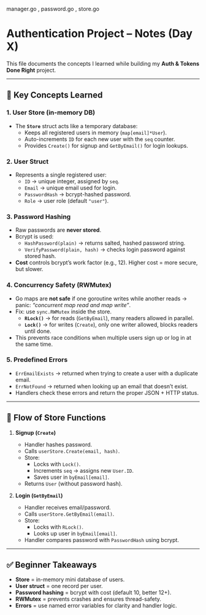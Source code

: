 manager.go , password.go , store.go 

# Authentication Project – Notes (Day X)

This file documents the concepts I learned while building my **Auth & Tokens Done Right** project.

---

## 🔑 Key Concepts Learned

### 1. User Store (in-memory DB)
- The **`Store`** struct acts like a temporary database:
  - Keeps all registered users in memory (`map[email]*User`).
  - Auto-increments `ID` for each new user with the `seq` counter.
  - Provides `Create()` for signup and `GetByEmail()` for login lookups.

### 2. User Struct
- Represents a single registered user:
  - `ID` → unique integer, assigned by `seq`.
  - `Email` → unique email used for login.
  - `PasswordHash` → bcrypt-hashed password.
  - `Role` → user role (default `"user"`).

### 3. Password Hashing
- Raw passwords are **never stored**.
- Bcrypt is used:
  - `HashPassword(plain)` → returns salted, hashed password string.
  - `VerifyPassword(plain, hash)` → checks login password against stored hash.
- **Cost** controls bcrypt’s work factor (e.g., 12). Higher cost = more secure, but slower.

### 4. Concurrency Safety (RWMutex)
- Go maps are **not safe** if one goroutine writes while another reads → panic: *“concurrent map read and map write”*.
- Fix: use `sync.RWMutex` inside the store.
  - **`RLock()`** → for reads (`GetByEmail`), many readers allowed in parallel.
  - **`Lock()`** → for writes (`Create`), only one writer allowed, blocks readers until done.
- This prevents race conditions when multiple users sign up or log in at the same time.

### 5. Predefined Errors
- `ErrEmailExists` → returned when trying to create a user with a duplicate email.
- `ErrNotFound` → returned when looking up an email that doesn’t exist.
- Handlers check these errors and return the proper JSON + HTTP status.

---

## 🧭 Flow of Store Functions

1. **Signup (`Create`)**
   - Handler hashes password.
   - Calls `userStore.Create(email, hash)`.
   - Store:
     - Locks with `Lock()`.
     - Increments `seq` → assigns new `User.ID`.
     - Saves user in `byEmail[email]`.
   - Returns `User` (without password hash).

2. **Login (`GetByEmail`)**
   - Handler receives email/password.
   - Calls `userStore.GetByEmail(email)`.
   - Store:
     - Locks with `RLock()`.
     - Looks up user in `byEmail[email]`.
   - Handler compares password with `PasswordHash` using bcrypt.

---

## ✅ Beginner Takeaways
- **Store** = in-memory mini database of users.
- **User struct** = one record per user.
- **Password hashing** = bcrypt with cost (default 10, better 12+).
- **RWMutex** = prevents crashes and ensures thread-safety.
- **Errors** = use named error variables for clarity and handler logic.
